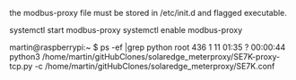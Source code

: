 the modbus-proxy file must be stored in /etc/init.d and flagged executable.

systemctl start modbus-proxy
systemctl enable modbus-proxy

martin@raspberrypi:~ $ ps -ef |grep python
root       436     1 11 01:35 ?        00:00:44 python3 /home/martin/gitHubClones/solaredge_meterproxy/SE7K-proxy-tcp.py -c /home/martin/gitHubClones/solaredge_meterproxy/SE7K.conf
